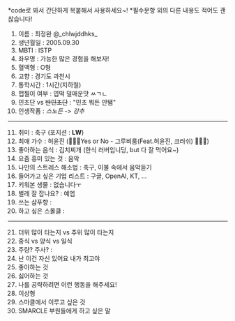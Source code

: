 *code로 봐서 간단하게 복붙해서 사용하세요~!
*필수문항 외의 다른 내용도 적어도 괜찮습니다!

1. 이름 : 최정완 @\_chlwjddhks\_
2. 생년월일 : 2005.09.30
3. MBTI : ISTP
4. 좌우명 : 가능한 많은 경험을 해보자!
5. 혈액형 : O형
6. 고향 : 경기도 과천시
7. 통학시간 : 1시간(지하철)
8. 맵찔이 여부 : 엽떡 덜매운맛 ㅆㄱㄴ
9. 민초단 vs ~~반민초단~~ : "민초 뭐든 안됌"
10. 인생작품 : *스노든* -> _강추_
---
11. 취미 : 축구 (포지션 : **LW**)
12. 최애 가수 : 허윤진 (🎵🎵🎵Yes or No - 그루비룸(Feat.허윤진, 크러쉬) 🎵🎵🎵)
13. 좋아하는 음식 : 김치찌개 (한식 러버입니당, but 다 잘 먹어요~)
14. 요즘 흥미 있는 것 : 음악 
15. 나만의 스트레스 해소법 : 축구, 이불 속에서 음악듣기
16. 들어가고 싶은 기업 리스트 : 구글, OpenAI, KT, ... 
17. 키워본 생물 : 없습니다ㅜ
18. 벌레 잘 잡나요? : 예엡
19. 쓰는 샴푸향 :
20. 하고 싶은 스몰클 : 
***
21. 더위 많이 타는지 vs 추위 많이 타는지
22. 중식 vs 양식 vs 일식
23. 주량? 주사? : 
24. 난 이건 자신 있어요 내가 최고야
25. 좋아하는 것
26. 싫어하는 것
27. 나를 공략하려면 이런 행동을 해주세요!
28. 이상형
29. 스마클에서 이루고 싶은 것
30. SMARCLE 부원들에게 하고 싶은 말
